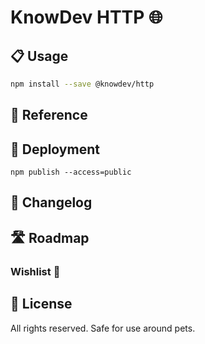 # KnowDev HTTP 🌐

## 📋 Usage

``` bash
npm install --save @knowdev/http
```

## 📖 Reference

## 🚀 Deployment

`npm publish --access=public`

## 📝 Changelog

## 🛣 Roadmap

### Wishlist 🌠

## 📜 License

All rights reserved. Safe for use around pets.
